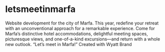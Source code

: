 # letsmeetinmarfa
Website development for the city of Marfa.
This year, redefine your retreat with an unconventional approach for a remarkable experience. Come for Marfa’s distinctive hotel accommodations, delightful meeting spaces, picturesque views, and one-of-a-kind excursions—and return with a whole new outlook. “Let’s meet in Marfa!”
Created with Wyatt Brand
